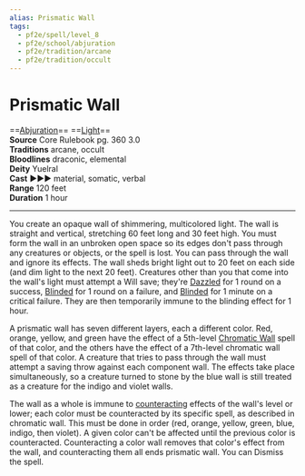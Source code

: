 ```yaml
---
alias: Prismatic Wall
tags:
  - pf2e/spell/level_8
  - pf2e/school/abjuration
  - pf2e/tradition/arcane
  - pf2e/tradition/occult
---
```


# Prismatic Wall

==[Abjuration](../../../Traits/Abjuration.md)== ==[Light](1%20TTRPG/PF2e%20Wiki/Traits/Light)==  
__Source__ Core Rulebook pg. 360 3.0  
**Traditions** arcane, occult  
**Bloodlines** draconic, elemental  
**Deity** Yuelral  
**Cast** ►►► material, somatic, verbal  
**Range** 120 feet  
**Duration** 1 hour

---

You create an opaque wall of shimmering, multicolored light. The wall is straight and vertical, stretching 60 feet long and 30 feet high. You must form the wall in an unbroken open space so its edges don't pass through any creatures or objects, or the spell is lost. You can pass through the wall and ignore its effects. The wall sheds bright light out to 20 feet on each side (and dim light to the next 20 feet). Creatures other than you that come into the wall's light must attempt a Will save; they're [Dazzled](../../../Conditions/Dazzled.md) for 1 round on a success, [Blinded](../../../Conditions/Blinded.md) for 1 round on a failure, and [Blinded](../../../Conditions/Blinded.md) for 1 minute on a critical failure. They are then temporarily immune to the blinding effect for 1 hour.

A prismatic wall has seven different layers, each a different color. Red, orange, yellow, and green have the effect of a 5th-level [Chromatic Wall](../Level%205/Chromatic%20Wall.md) spell of that color, and the others have the effect of a 7th-level chromatic wall spell of that color. A creature that tries to pass through the wall must attempt a saving throw against each component wall. The effects take place simultaneously, so a creature turned to stone by the blue wall is still treated as a creature for the indigo and violet walls.

The wall as a whole is immune to [counteracting](../../../Rules/Counteracting.md) effects of the wall's level or lower; each color must be counteracted by its specific spell, as described in chromatic wall. This must be done in order (red, orange, yellow, green, blue, indigo, then violet). A given color can't be affected until the previous color is counteracted. Counteracting a color wall removes that color's effect from the wall, and counteracting them all ends prismatic wall. You can Dismiss the spell.
